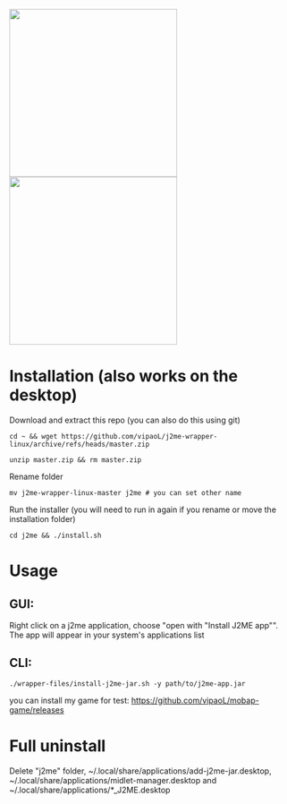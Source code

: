 <img src="https://user-images.githubusercontent.com/59665125/191324141-fbf88cd3-b9b9-4cb7-a3e2-71fca2eeaa7c.png" width="300"><img src="https://user-images.githubusercontent.com/59665125/191324339-cb580a37-f0c4-4621-92e8-d239c2083821.png" width="300">


# Installation (also works on the desktop)
Download and extract this repo (you can also do this using git)
```
cd ~ && wget https://github.com/vipaoL/j2me-wrapper-linux/archive/refs/heads/master.zip
```
```
unzip master.zip && rm master.zip
```
Rename folder
```
mv j2me-wrapper-linux-master j2me # you can set other name
```
Run the installer (you will need to run in again if you rename or move the installation folder)
```
cd j2me && ./install.sh
```
# Usage
## GUI:

Right click on a j2me application, choose "open with "Install J2ME app"". The app will appear in your system's applications list

## CLI:
```
./wrapper-files/install-j2me-jar.sh -y path/to/j2me-app.jar
```
you can install my game for test: https://github.com/vipaoL/mobap-game/releases
# Full uninstall
Delete "j2me" folder, ~/.local/share/applications/add-j2me-jar.desktop, ~/.local/share/applications/midlet-manager.desktop and ~/.local/share/applications/*_J2ME.desktop
